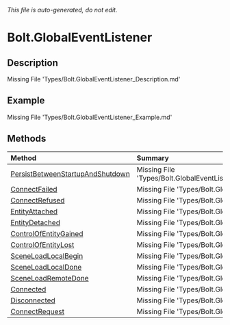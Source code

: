 *This file is auto-generated, do not edit.*

# Bolt.GlobalEventListener
## Description
Missing File 'Types/Bolt.GlobalEventListener_Description.md'
## Example
Missing File 'Types/Bolt.GlobalEventListener_Example.md'
## Methods
| Method | Summary |
|:-----|:--------|
|[PersistBetweenStartupAndShutdown](Bolt.GlobalEventListener/M/PersistBetweenStartupAndShutdown.md)|Missing File 'Types/Bolt.GlobalEventListener/M/PersistBetweenStartupAndShutdown_Summary.md'|
|[ConnectFailed](Bolt.GlobalEventListener/M/ConnectFailed.md)|Missing File 'Types/Bolt.GlobalEventListener/M/ConnectFailed_Summary.md'|
|[ConnectRefused](Bolt.GlobalEventListener/M/ConnectRefused.md)|Missing File 'Types/Bolt.GlobalEventListener/M/ConnectRefused_Summary.md'|
|[EntityAttached](Bolt.GlobalEventListener/M/EntityAttached.md)|Missing File 'Types/Bolt.GlobalEventListener/M/EntityAttached_Summary.md'|
|[EntityDetached](Bolt.GlobalEventListener/M/EntityDetached.md)|Missing File 'Types/Bolt.GlobalEventListener/M/EntityDetached_Summary.md'|
|[ControlOfEntityGained](Bolt.GlobalEventListener/M/ControlOfEntityGained.md)|Missing File 'Types/Bolt.GlobalEventListener/M/ControlOfEntityGained_Summary.md'|
|[ControlOfEntityLost](Bolt.GlobalEventListener/M/ControlOfEntityLost.md)|Missing File 'Types/Bolt.GlobalEventListener/M/ControlOfEntityLost_Summary.md'|
|[SceneLoadLocalBegin](Bolt.GlobalEventListener/M/SceneLoadLocalBegin.md)|Missing File 'Types/Bolt.GlobalEventListener/M/SceneLoadLocalBegin_Summary.md'|
|[SceneLoadLocalDone](Bolt.GlobalEventListener/M/SceneLoadLocalDone.md)|Missing File 'Types/Bolt.GlobalEventListener/M/SceneLoadLocalDone_Summary.md'|
|[SceneLoadRemoteDone](Bolt.GlobalEventListener/M/SceneLoadRemoteDone.md)|Missing File 'Types/Bolt.GlobalEventListener/M/SceneLoadRemoteDone_Summary.md'|
|[Connected](Bolt.GlobalEventListener/M/Connected.md)|Missing File 'Types/Bolt.GlobalEventListener/M/Connected_Summary.md'|
|[Disconnected](Bolt.GlobalEventListener/M/Disconnected.md)|Missing File 'Types/Bolt.GlobalEventListener/M/Disconnected_Summary.md'|
|[ConnectRequest](Bolt.GlobalEventListener/M/ConnectRequest.md)|Missing File 'Types/Bolt.GlobalEventListener/M/ConnectRequest_Summary.md'|
